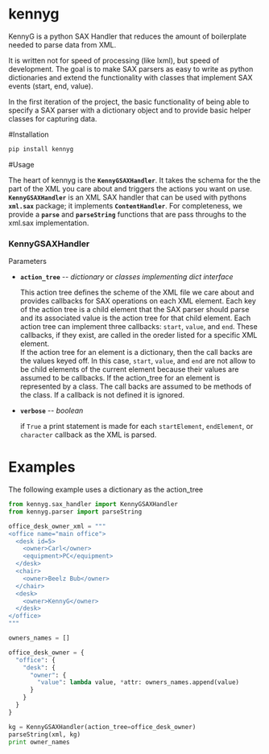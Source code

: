 kennyg
======

KennyG is a python SAX Handler that reduces the amount of boilerplate needed to parse data from XML.

It is written not for speed of processing (like lxml), but speed of development.  The goal is to make SAX parsers as easy to write as python dictionaries and extend the functionality with classes that implement SAX events (start, end, value).

In the first iteration of the project, the basic functionality of being able to specify a SAX parser with a dictionary object and to provide basic helper classes for capturing data.


#Installation

```sh
pip install kennyg
```

#Usage

The heart of kennyg is the **`KennyGSAXHandler`**.  It takes the schema for the the part of the XML you care about and triggers the actions you want on use.  **`KennyGSAXHandler`** is an XML SAX handler that can be used with pythons **`xml.sax`** package; it implements **`ContentHandler`**.  For completeness, we provide a **`parse`** and **`parseString`** functions that are pass throughs to the xml.sax implementation.

### KennyGSAXHandler

Parameters

* **`action_tree`**  -- *dictionary* or *classes implementing dict interface*

    This action tree defines the scheme of the XML file we care about and provides callbacks for SAX operations on each XML element. Each key of the action tree is a child element that the SAX parser should parse and its associated value is the action tree for that child element. Each action tree can implement three callbacks: `start`, `value`, and `end`.  These callbacks, if they exist, are called in the oreder listed for a specific XML element.  
    If the action tree for an element is a dictionary, then the call backs are the values keyed off.  In this case, `start`, `value`, and `end` are not allow to be child elements of the current element because their values are assumed to be callbacks.  If the action_tree for an element is represented by a class.  The call backs are assumed to be methods of the class.  If a callback is not defined it is ignored.

* **`verbose`** -- *boolean*
    
    if `True` a print statement is made for each `startElement`, `endElement`, or `character` callback as the XML is parsed.


Examples
========

The following example uses a dictionary as the action_tree
```python
from kennyg.sax_handler import KennyGSAXHandler
from kennyg.parser import parseString

office_desk_owner_xml = """
<office name="main office">
  <desk id=5>
    <owner>Carl</owner>
    <equipment>PC</equipment>
  </desk>
  <chair>
    <owner>Beelz Bub</owner>
  </chair>
  <desk>
    <owner>KennyG</owner>
  </desk>
</office>
"""

owners_names = []

office_desk_owner = {
  "office": {
    "desk": {
      "owner": {
        "value": lambda value, *attr: owners_names.append(value)
      }
    }
  }
}

kg = KennyGSAXHandler(action_tree=office_desk_owner)
parseString(xml, kg)
print owner_names

```

